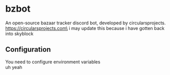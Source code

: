 # bzbot
An open-source bazaar tracker discord bot, developed by circularsprojects.\
https://circularsprojects.com\
i may update this because i have gotten back into skyblock
## Configuration
You need to configure environment variables\
uh yeah
